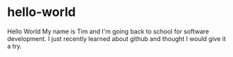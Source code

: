 # hello-world
Hello World
My name is Tim and I'm going back to school for software development. I just recently learned about github and thought I would give it a try.
